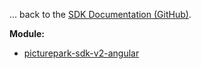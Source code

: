 ... back to the [SDK Documentation (GitHub)](https://github.com/Picturepark/Picturepark.SDK.TypeScript/blob/master/docs/picturepark-sdk-v2-angular/README.md).

**Module:**

- [picturepark-sdk-v2-angular](modules.html)
